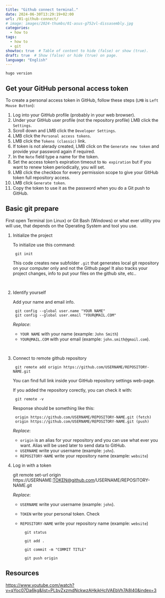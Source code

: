 ```yaml
---
title: "Github connect terminal."
date: 2024-06-30T13:29:19+02:00
url: /01-github-connect/
# image: images/2024-thumbs/01-asus-g752vl-dissasembly.jpg
categories: 
  - how to
tags: 
  - how to
  - git
showtoc: true  # Table of content to hide (false) or show (true).
draft: true  # Show (false) or hide (true) on page.
language: "English"
---
```


    hugo version

## Get your GitHub personal access token

To create a personal access token in GitHub, follow these steps (`LMB` is `Left Mouse Button`):

1. Log into your GitHub profile (probably in your web browser).
2. Under your GitHub user profile (not the repository profile) LMB click the `Settings`.
3. Scroll down and LMB click the `Developer Settings`.
4. LMB click the `Personal access tokens`.
5. LMB click the `Tokens (classic)` link.
6. If token is not alerady created, LMB click on the `Generate new token` and provide your password again if required.
7. In the `Note` field type a name for the token.
8. Set the access token’s expiration timeout to `No expiration` but if you want to renew token periodically, you will set.
9. LMB click the checkbox for every permission scope to give your GitHub token full repository access.
10. LMB click `Generate token`.
11. Copy the token to use it as the password when you do a Git push to GitHub.

## Basic git prepare

First open Terminal (on Linux) or Git Bash (Windows) or what ever utility you will use, that depends on the Operating System and tool you use.

1. Initialize the project

    To initialize use this command:

        git init
    
    This code creates new subfolder `.git` that generates local git repository on your computer only and not the Github page! It also tracks your project changes, info to put your files on the github site, etc..

    &nbsp;

2. Identify yourself
  
    Add your name and email info. 

        git config --global user.name "YOUR NAME"
        git config --global user.email "YOUR@MAIL.COM"

    *Replace*: 

    - `YOUR NAME` with your name (example: `John Smith`)
    - `YOUR@MAIL.COM` with your email (example: `john.smith@gmail.com`).
    
    &nbsp;

3. Connect to remote github repository

        git remote add origin https://github.com/USERNAME/REPOSITORY-NAME.git
     
    You can find full link inside your GitHub repository settings web-page. 

    If you added the repository corectly, you can check it with: 
   
        git remote -v

    Response should be something like this:

        origin https://github.com/USERNAME/REPOSITORY-NAME.git (fetch)
        origin https://github.com/USERNAME/REPOSITORY-NAME.git (push)

    *Replace*: 

    - `origin` is an alias for your repository and you can use what ever you want. Alias will be used later to send data to GitHub. 
    - `USERNAME` write your username (example: `john`). 
    - `REPOSITORY-NAME` write your repository name (example: `website`) 

4. Log in with a token

    git remote set-url origin https://USERNAME:TOKEN@github.com/USERNAME/REPOSITORY-NAME.git

    *Replace*: 

    - `USERNAME` write your username (example: `john`). 
    - `TOKEN` write your personal token. Check []() 
    - `REPOSITORY-NAME` write your repository name (example: `website`) 

            git status
            
            git add .
            
            git commit -m "COMMIT TITLE"
            
            git push origin

## Resources

https://www.youtube.com/watch?v=qYoc07Da6kg&list=PLbvZxzmdNckwzAHkjkHcIVAEbVh7A8l40&index=3
